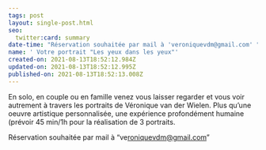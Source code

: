 ```yaml
---
tags: post
layout: single-post.html
seo:
  twitter:card: summary
date-time: "Réservation souhaitée par mail à 'veroniquevdm@gmail.com' "
name: ' Votre portrait "Les yeux dans les yeux"'
created-on: 2021-08-13T18:52:12.984Z
updated-on: 2021-08-13T18:52:12.995Z
published-on: 2021-08-13T18:52:13.008Z
---
```

<!--StartFragment-->

En solo, en couple ou en famille venez vous laisser regarder et vous voir autrement à travers les portraits de Véronique van der Wielen. Plus qu’une oeuvre artistique personnalisée, une expérience profondément humaine (prévoir 45 min/1h pour la réalisation de 3 portraits. 

Réservation souhaitée par mail à “ve[roniquevdm@gmail.com](mailto:roniquevdm@gmail.com)”



<!--EndFragment-->